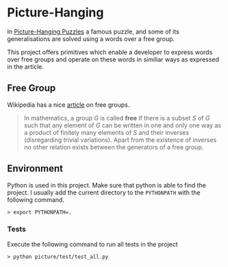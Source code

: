 Picture-Hanging
===============

In [Picture-Hanging Puzzles](http://arxiv.org/abs/1203.3602 "ArXiv page for 'Picture-Hanging Puzzles'")
a famous puzzle, and some of its generalisations are solved using a
words over a free group.

This project offers primitives which enable a developer to express
words over free groups and operate on these words in similiar ways as
expressed in the article.

Free Group
----------

Wikipedia has a nice [article](http://en.wikipedia.org/wiki/Free_group "Wikipedia on Free Groups")
on free groups.

> In mathematics, a group *G* is called **free** if there is a subset *S* of *G*
> such that any element of *G* can be written in one and only one way as
> a product of finitely many elements of *S* and their inverses
> (disregarding trivial variations). Apart from the existence of
> inverses no other relation exists between the generators of a free
> group.

Environment
-----------

Python is used in this project. Make sure that python is able to find
the project. I usually add the current directory to the `PYTHONPATH`
with the following command.

    > export PYTHONPATH=.

### Tests

Execute the following command to run all tests in the project

    > python picture/test/test_all.py